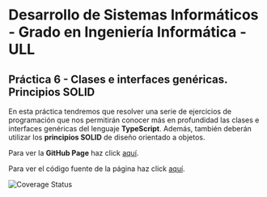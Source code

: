 # Desarrollo de Sistemas Informáticos - Grado en Ingeniería Informática - ULL

## Práctica 6 - Clases e interfaces genéricas. Principios SOLID

En esta práctica tendremos que resolver una serie de ejercicios de programación que nos permitirán conocer más en profundidad las clases e interfaces genéricas del lenguaje **TypeScript**. Además, también deberán utilizar los **principios SOLID** de diseño orientado a objetos.

Para ver la **GitHub Page** haz click [aquí](https://ull-esit-inf-dsi-2122.github.io/ull-esit-inf-dsi-21-22-prct06-generics-solid-jeffperezfrade/).

Para ver el código fuente de la página haz click [aquí](./docs/index.md).

![Coverage Status](https://coveralls.io/repos/github/ULL-ESIT-INF-DSI-2122/ull-esit-inf-dsi-21-22-prct06-generics-solid-jeffperezfrade/badge.svg?branch=main)
